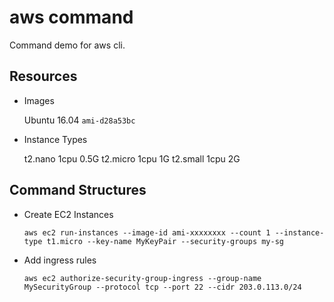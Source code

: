 # aws command

Command demo for aws cli.

## Resources

- Images

  Ubuntu 16.04 `ami-d28a53bc`

- Instance Types

  t2.nano   1cpu  0.5G
  t2.micro  1cpu  1G
  t2.small  1cpu  2G

## Command Structures

- Create EC2 Instances

  `aws ec2 run-instances --image-id ami-xxxxxxxx --count 1 --instance-type t1.micro --key-name MyKeyPair --security-groups my-sg`

- Add ingress rules

  `aws ec2 authorize-security-group-ingress --group-name MySecurityGroup --protocol tcp --port 22 --cidr 203.0.113.0/24`
